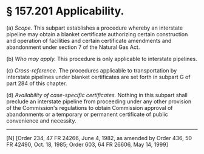 # § 157.201   Applicability.

(a) *Scope.* This subpart establishes a procedure whereby an interstate pipeline may obtain a blanket certificate authorizing certain construction and operation of facilities and certain certificate amendments and abandonment under section 7 of the Natural Gas Act. 


(b) *Who may apply.* This procedure is only applicable to interstate pipelines.


(c) *Cross-reference.* The procedures applicable to transportation by interstate pipelines under blanket certificates are set forth in subpart G of part 284 of this chapter. 


(d) *Availability of case-specific certificates.* Nothing in this subpart shall preclude an interstate pipeline from proceeding under any other provision of the Commission's regulations to obtain Commission approval of abandonments or a temporary or permanent certificate of public convenience and necessity. 



---

[N] [Order 234, 47 FR 24266, June 4, 1982, as amended by Order 436, 50 FR 42490, Oct. 18, 1985; Order 603, 64 FR 26606, May 14, 1999]




